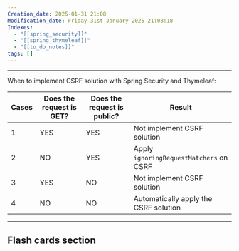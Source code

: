 ```yaml
---
Creation_date: 2025-01-31 21:08
Modification_date: Friday 31st January 2025 21:08:18
Indexes:
  - "[[spring_security]]"
  - "[[spring_thymeleaf]]"
  - "[[to_do_notes]]"
tags: []
---
```


----


When to implement CSRF solution with Spring Security and Thymeleaf:

| Cases | Does the request is GET? | Does the request is public? | Result                                  |
| ----- | ------------------------ | --------------------------- | --------------------------------------- |
| 1     | YES                      | YES                         | Not implement CSRF solution             |
| 2     | NO                       | YES                         | Apply `ignoringRequestMatchers` on CSRF |
| 3     | YES                      | NO                          | Not implement CSRF solution             |
| 4     | NO                       | NO                          | Automatically apply the CSRF solution   |



















---
## Flash cards section
